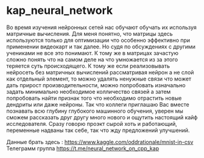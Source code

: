 # kap_neural_network
Во время изучения  нейронных сетей нас обучают обучать их используя  матричные вычисления. 
Для меня понятно, что матрицы здесь используются только для оптимизации что особенно эффективно при применении видеокарт и так далее.
Но судя по обсуждениях с другими учениками не все это понимают. К тому же в матрицах зачастую сложно понять что на самом деле на что умножается 
из за этого теряется суть происходящего.
К тому же если реализовывать нейросеть без матричных вычислений рассматривая нейрон а не слой как отдельный элемент, то можно удалять ненужные связи
что может дать прирост производительности, можно попробовать изначально задать минимально необходимое колличество связей а затем попробовать найти
признак того что необходимо отрастить новые дендриты или даже нейроны. 
Так что коллеги приглашаю Вас вместе познавать всю глубину глубокого машинного обучения, уверен мы сможем рассказать друг другу много нового и ощутить 
настоящий кайф исследователя.
Сразу говорю проэкт сырой хоть и работающий, переменные надваны так себе, так что жду предложений улучшений. 

Данные брать здесь : https://www.kaggle.com/oddrationale/mnist-in-csv
Телеграмм группа https://t.me/neural_network_on_cpp_kap
